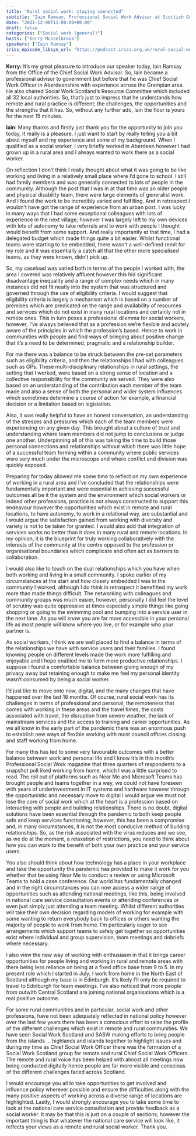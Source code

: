 ```yaml
---
title: "Rural social work: staying connected"
subtitle: "Iain Ramsay, Professional Social Work Adviser at Scottish Government shares his experiences"
date: "2021-12-08T11:00:00+00:00"
draft: false
categories: ["Social work (general)"]
hosts: ["Kerry Musselbrook"]
speakers: ["Iain Ramsay"]
iriss_episode_libsyn_url: "https://podcast.iriss.org.uk/rural-social-work-staying-connected"
---
```



**Kerry:** It’s my great pleasure to introduce our speaker today, Iain Ramsay from the Office of the Chief Social Work Advisor. So, Iain became a professional advisor to government but before that he was Chief Social Work Officer in Aberdeenshire with experience across the Grampian area. He also chaired Social Work Scotland’s Resource Committee which included all 32 local authorities. So, that’s just to impress that he understands how remote and rural practice is different; the challenges, the opportunities and the strengths that it has. So, without any further ado, Iain the floor is yours for the next 15 minutes.


**Iain**: Many thanks and firstly just thank you for the opportunity to join you today, it really is a pleasure. I just want to start by really telling you a bit about myself and my experience and some of my background. When I qualified as a social worker, I very briefly worked in Aberdeen however I had grown up in a rural area and I always wanted to work there as a social worker. 


On reflection I don’t think I really thought about what it was going to be like working and living in a relatively small place where I’d gone to school. I still had family members and was generally connected to lots of people in the community. Although the post that I was in at that time was an older people and physical disability team, there were large elements of generalist work. And I found the work to be incredibly varied and fulfilling. And in retrospect I wouldn’t have got the range of experience from an urban post. I was lucky in many ways that I had some exceptional colleagues with lots of experience in the next village; however I was largely left to my own devices with lots of autonomy to take referrals and to work with people I thought would benefit from some support. And really importantly at that time, I had a delegated budget which made things quite a bit easier. Whilst functional teams were starting to be embedded, there wasn’t a well-defined remit for my role and it was essentially a catch all that the other more specialised teams, as they were known, didn’t pick up. 


So, my caseload was varied both in terms of the people I worked with, the area I covered was relatively affluent however this hid significant disadvantage inequality and a range of complex needs which in many instances did not fit neatly into the system that was structured and governed through the use of eligibility criteria. I would suggest that eligibility criteria is largely a mechanism which is based on a number of premises which are predicated on the range and availability of resources and services which do not exist in many rural locations and certainly not in remote ones. This in turn poses a professional dilemma for social workers, however, I’ve always believed that as a profession we’re flexible and acutely aware of the principles in which the profession’s based. Hence to work in communities with people and find ways of bringing about positive change that it’s a need to be determined, pragmatic and a relationship builder. 


For me there was a balance to be struck between the pre-set parameters such as eligibility criteria, and then the relationships I had with colleagues such as GPs. These multi-disciplinary relationships in rural settings, the setting that I worked, were based on a strong sense of location and a collective responsibility for the community we served. They were also based on an understanding of the contribution each member of the team made and also a sense of both the personal and wider system influences which sometimes determine a course of action for example, a financial decision or a limitation based on legislation. 


Also, it was really helpful to have an honest conversation, an understanding of the stresses and pressures which each of the team members were experiencing on any given day. This brought about a culture of trust and understanding where team members did not jump to conclusions or judge one another. Underpinning all of this was taking the time to build those personal connections and relationships without which there was little hope of a successful team forming within a community where public services were very much under the microscope and where conflict and division was quickly exposed. 


Preparing for today allowed me some time to reflect on my own experience of working in a rural area and I’ve concluded that the relationships were fundamentally important and were essential in achieving successful outcomes all be it the system and the environment which social workers or indeed other professions, practice is not always constructed to support this endeavour however the opportunities which exist in remote and rural locations, to have autonomy, to work in a relational way, are substantial and I would argue the satisfaction gained from working with diversity and variety is not to be taken for granted. I would also add that integration of services works no better than it does in many rural and remote locations. In my opinion, it is the blueprint for truly working collaboratively with the interests of the community at the centre opposed to the profession or organisational boundaries which complicate and often act as barriers to collaboration. 


I would also like to touch on the dual relationships which you have when both working and living in a small community. I spoke earlier of my circumstances at the start and how closely embedded I was in the community I worked, although I do think in retrospect it benefitted my work more than made things difficult. The networking with colleagues and community groups was much easier, however, personally I did feel the level of scrutiny was quite oppressive at times especially simple things like going shopping or going to the swimming pool and bumping into a service user in the next lane. As you will know you are far more accessible in your personal life as most people will know where you live, or for example who your partner is. 


As social workers, I think we are well placed to find a balance in terms of the relationships we have with service users and their families. I found knowing people on different levels made the work more fulfilling and enjoyable and I hope enabled me to form more productive relationships. I suppose I found a comfortable balance between giving enough of my privacy away but retaining enough to make me feel my personal identity wasn’t consumed by being a social worker. 


I’d just like to move onto now, digital, and the many changes that have happened over the last 18 months. Of course, rural social work has its challenges in terms of professional and personal, the remoteness that comes with working in these areas and the travel times, the costs associated with travel, the disruption from severe weather, the lack of mainstream services and the access to training and career opportunities. As we all know in the early part of the pandemic there was an enormous push to establish new ways of flexible working with most council offices closing and staff working from home. 


For many this has led to some very favourable outcomes with a better balance between work and personal life and I know it’s in this month’s Professional Social Work magazine that three quarters of respondents to a snapshot poll liked working from home, which I was a little surprised to read. The roll out of platforms such as Near Me and Microsoft Teams has brought people and teams together in a way, we could not have foreseen with years of underinvestment in IT systems and hardware however through the opportunistic and necessary move to digital I would argue we must not lose the core of social work which at the heart is a profession based on interacting with people and building relationships. There is no doubt, digital solutions have been essential through the pandemic to both keep people safe and keep services functioning, however, this has been a compromise and, in many circumstances, it is not the most conducive method of building relationships. So, as the risk associated with the virus reduces and we see, as we do at the moment, a relaxation of restrictions, you need to think about how you can work to the benefit of both your own practice and your service users. 


You also should think about how technology has a place in your workplace and take the opportunity the pandemic has provided to make it work for you whether that be using Near Me to conduct a review or using Microsoft Teams to hold a case conference. Our world has fundamentally changed and in the right circumstances you can now access a wider range of opportunities such as attending national meetings, like this, being involved in national care service consultation events or attending conferences or even just simply just attending a team meeting. Whilst different authorities will take their own decision regarding models of working for example with some wanting to return everybody back to offices or others wanting the majority of people to work from home. I’m particularly eager to see arrangements which support teams to safely get together so opportunities exist where individual and group supervision, team meetings and debriefs where necessary. 


I also view the new way of working with enthusiasm in that it brings career opportunities for people living and working in rural and remote areas with there being less reliance on being at a fixed office base from 9 to 5. In my present role which I started in July; I work from home in the North East of Scotland although my base is in Edinburgh. It’s likely I’ll only be required to travel to Edinburgh for team meetings. I’ve also noticed that more people from outwith Central Scotland are joining national organisations which is a real positive outcome. 


For some rural communities and in particular, social work and other professions, have not been adequately reflected in national policy however over the last few years there has been a conscious effort to raise the profile of the different challenges which exist in remote and rural communities. We have seen Social Work Scotland and SASW making efforts to bring people from the islands … highlands and islands together to highlight issues and during my time as Chief Social Work Officer there was the formation of a Social Work Scotland group for remote and rural Chief Social Work Officers. The remote and rural voice has been helped with almost all meetings now being conducted digitally hence people are far more visible and conscious of the different challenges faced across Scotland. 


I would encourage you all to take opportunities to get involved and influence policy wherever possible and ensure the difficulties along with the many positive aspects of working across a diverse range of locations are highlighted. Lastly, I would strongly encourage you to take some time to look at the national care service consultation and provide feedback as a social worker. It may be that this is just on a couple of sections, however the important thing is that whatever the national care service will look like, it reflects your views as a remote and rural social worker. Thank you.
